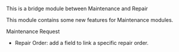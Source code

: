 This is a bridge module between Maintenance and Repair

This module contains some new features for Maintenance modules.

Maintenance Request

- Repair Order: add a field to link a specific repair order.
